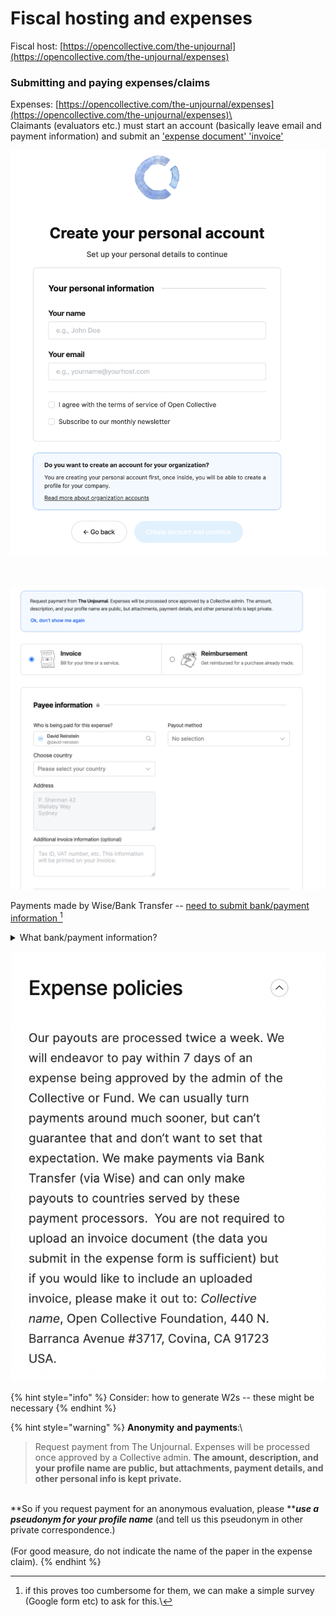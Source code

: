 # Fiscal hosting and expenses

Fiscal host: [https://opencollective.com/the-unjournal](https://opencollective.com/the-unjournal/expenses)



### Submitting and paying expenses/claims

Expenses: [https://opencollective.com/the-unjournal/expenses](https://opencollective.com/the-unjournal/expenses)\
\
Claimants (evaluators etc.) must start an account (basically leave email and payment information) and submit an ['expense document' 'invoice'](https://opencollective.com/the-unjournal/expenses/new)



![](<../../.gitbook/assets/image (10).png>)

\
\
![](<../../.gitbook/assets/image (11).png>)



Payments made by Wise/Bank Transfer -- [need to submit bank/payment information ](#user-content-fn-1)[^1]



<details>

<summary>What bank/payment information?</summary>

Type: ABA \[or?]\
Account Holder: name

Email:&#x20;

Abartn: ?????????

City:&#x20;

State:&#x20;

Country:&#x20;

Post Code:&#x20;

First Line:&#x20;

Legal Type: PRIVATE

Account Type: CHECKING \[or ?]

Account Number: ...

Additional invoice information &#x20;

</details>

![](../../.gitbook/assets/image.png)&#x20;



{% hint style="info" %}
Consider: how to generate W2s -- these might be necessary
{% endhint %}





{% hint style="warning" %}
**Anonymity** **and payments**:\


> Request payment from The Unjournal. Expenses will be processed once approved by a Collective admin. **The amount, description, and your profile name are public, but attachments, payment details, and other personal info is kept private.**

\
**So if you request payment for an anonymous evaluation, please **_**use a pseudonym for your  profile name**_  (and tell us this pseudonym in other private correspondence.)\
\
(For good measure, do  not indicate the name of the paper in the expense claim).
{% endhint %}





[^1]: &#x20;if this proves too cumbersome for them, we can make a simple survey (Google form etc) to ask for this.\


